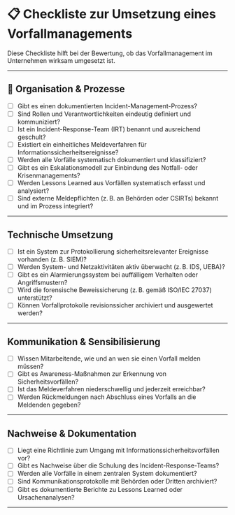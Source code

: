 # 📋 Checkliste zur Umsetzung eines Vorfallmanagements

Diese Checkliste hilft bei der Bewertung, ob das Vorfallmanagement im Unternehmen wirksam umgesetzt ist.

---

## 🔧 Organisation & Prozesse

- [ ] Gibt es einen dokumentierten Incident-Management-Prozess?
- [ ] Sind Rollen und Verantwortlichkeiten eindeutig definiert und kommuniziert?
- [ ] Ist ein Incident-Response-Team (IRT) benannt und ausreichend geschult?
- [ ] Existiert ein einheitliches Meldeverfahren für Informationssicherheitsereignisse?
- [ ] Werden alle Vorfälle systematisch dokumentiert und klassifiziert?
- [ ] Gibt es ein Eskalationsmodell zur Einbindung des Notfall- oder Krisenmanagements?
- [ ] Werden Lessons Learned aus Vorfällen systematisch erfasst und analysiert?
- [ ] Sind externe Meldepflichten (z. B. an Behörden oder CSIRTs) bekannt und im Prozess integriert?

---

## Technische Umsetzung

- [ ] Ist ein System zur Protokollierung sicherheitsrelevanter Ereignisse vorhanden (z. B. SIEM)?
- [ ] Werden System- und Netzaktivitäten aktiv überwacht (z. B. IDS, UEBA)?
- [ ] Gibt es ein Alarmierungssystem bei auffälligem Verhalten oder Angriffsmustern?
- [ ] Wird die forensische Beweissicherung (z. B. gemäß ISO/IEC 27037) unterstützt?
- [ ] Können Vorfallprotokolle revisionssicher archiviert und ausgewertet werden?

---

## Kommunikation & Sensibilisierung

- [ ] Wissen Mitarbeitende, wie und an wen sie einen Vorfall melden müssen?
- [ ] Gibt es Awareness-Maßnahmen zur Erkennung von Sicherheitsvorfällen?
- [ ] Ist das Meldeverfahren niederschwellig und jederzeit erreichbar?
- [ ] Werden Rückmeldungen nach Abschluss eines Vorfalls an die Meldenden gegeben?

---

## Nachweise & Dokumentation

- [ ] Liegt eine Richtlinie zum Umgang mit Informationssicherheitsvorfällen vor?
- [ ] Gibt es Nachweise über die Schulung des Incident-Response-Teams?
- [ ] Werden alle Vorfälle in einem zentralen System dokumentiert?
- [ ] Sind Kommunikationsprotokolle mit Behörden oder Dritten archiviert?
- [ ] Gibt es dokumentierte Berichte zu Lessons Learned oder Ursachenanalysen?

---

